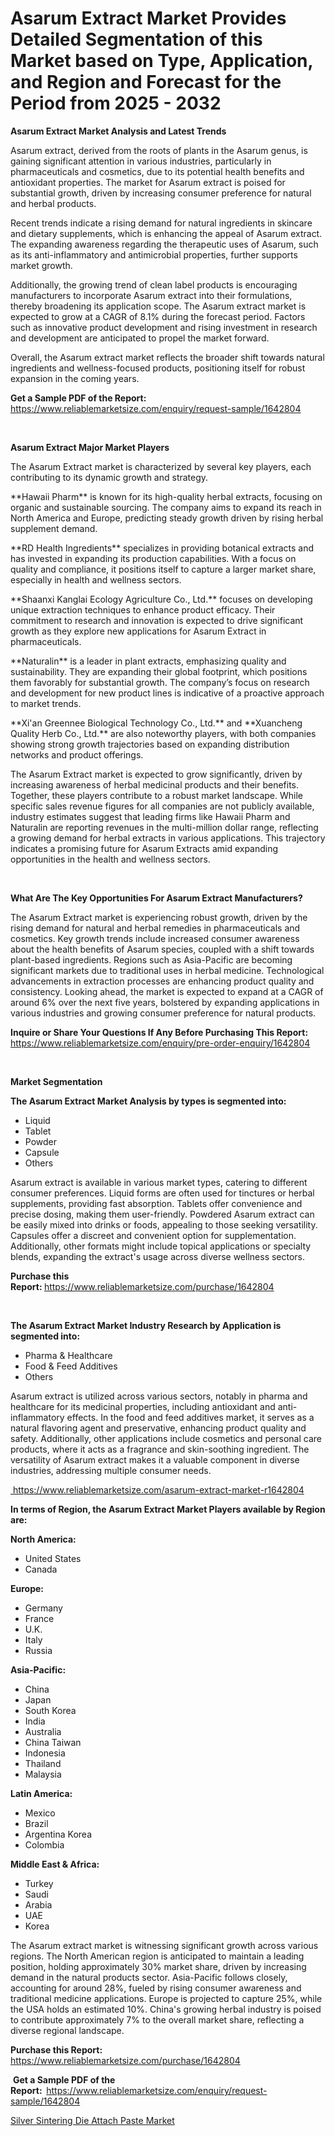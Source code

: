 <p><h1>Asarum Extract Market Provides Detailed Segmentation of this Market based on Type, Application, and Region and Forecast for the Period from 2025 - 2032</h1></p><p><strong>Asarum Extract Market Analysis and Latest Trends</strong></p>
<p><p>Asarum extract, derived from the roots of plants in the Asarum genus, is gaining significant attention in various industries, particularly in pharmaceuticals and cosmetics, due to its potential health benefits and antioxidant properties. The market for Asarum extract is poised for substantial growth, driven by increasing consumer preference for natural and herbal products. </p><p>Recent trends indicate a rising demand for natural ingredients in skincare and dietary supplements, which is enhancing the appeal of Asarum extract. The expanding awareness regarding the therapeutic uses of Asarum, such as its anti-inflammatory and antimicrobial properties, further supports market growth. </p><p>Additionally, the growing trend of clean label products is encouraging manufacturers to incorporate Asarum extract into their formulations, thereby broadening its application scope. The Asarum extract market is expected to grow at a CAGR of 8.1% during the forecast period. Factors such as innovative product development and rising investment in research and development are anticipated to propel the market forward. </p><p>Overall, the Asarum extract market reflects the broader shift towards natural ingredients and wellness-focused products, positioning itself for robust expansion in the coming years.</p></p>
<p><strong>Get a Sample PDF of the Report:&nbsp;</strong> <a href="https://www.reliablemarketsize.com/enquiry/request-sample/1642804?utm_campaign=1131&utm_medium=2&utm_source=Github&utm_content=ia&utm_term=12012025&utm_id=asarum-extract">https://www.reliablemarketsize.com/enquiry/request-sample/1642804</a></p>
<p>&nbsp;</p>
<p><strong>Asarum Extract Major Market Players</strong></p>
<p><p>The Asarum Extract market is characterized by several key players, each contributing to its dynamic growth and strategy. </p><p>**Hawaii Pharm** is known for its high-quality herbal extracts, focusing on organic and sustainable sourcing. The company aims to expand its reach in North America and Europe, predicting steady growth driven by rising herbal supplement demand.</p><p>**RD Health Ingredients** specializes in providing botanical extracts and has invested in expanding its production capabilities. With a focus on quality and compliance, it positions itself to capture a larger market share, especially in health and wellness sectors.</p><p>**Shaanxi Kanglai Ecology Agriculture Co., Ltd.** focuses on developing unique extraction techniques to enhance product efficacy. Their commitment to research and innovation is expected to drive significant growth as they explore new applications for Asarum Extract in pharmaceuticals.</p><p>**Naturalin** is a leader in plant extracts, emphasizing quality and sustainability. They are expanding their global footprint, which positions them favorably for substantial growth. The company’s focus on research and development for new product lines is indicative of a proactive approach to market trends.</p><p>**Xi'an Greennee Biological Technology Co., Ltd.** and **Xuancheng Quality Herb Co., Ltd.** are also noteworthy players, with both companies showing strong growth trajectories based on expanding distribution networks and product offerings.</p><p>The Asarum Extract market is expected to grow significantly, driven by increasing awareness of herbal medicinal products and their benefits. Together, these players contribute to a robust market landscape. While specific sales revenue figures for all companies are not publicly available, industry estimates suggest that leading firms like Hawaii Pharm and Naturalin are reporting revenues in the multi-million dollar range, reflecting a growing demand for herbal extracts in various applications. This trajectory indicates a promising future for Asarum Extracts amid expanding opportunities in the health and wellness sectors.</p></p>
<p>&nbsp;</p>
<p><strong>What Are The Key Opportunities For Asarum Extract Manufacturers?</strong></p>
<p><p>The Asarum Extract market is experiencing robust growth, driven by the rising demand for natural and herbal remedies in pharmaceuticals and cosmetics. Key growth trends include increased consumer awareness about the health benefits of Asarum species, coupled with a shift towards plant-based ingredients. Regions such as Asia-Pacific are becoming significant markets due to traditional uses in herbal medicine. Technological advancements in extraction processes are enhancing product quality and consistency. Looking ahead, the market is expected to expand at a CAGR of around 6% over the next five years, bolstered by expanding applications in various industries and growing consumer preference for natural products.</p></p>
<p><strong>Inquire or Share Your Questions If Any Before Purchasing This Report:</strong> <a href="https://www.reliablemarketsize.com/enquiry/pre-order-enquiry/1642804?utm_campaign=1131&utm_medium=2&utm_source=Github&utm_content=ia&utm_term=12012025&utm_id=asarum-extract">https://www.reliablemarketsize.com/enquiry/pre-order-enquiry/1642804</a></p>
<p>&nbsp;</p>
<p><strong>Market Segmentation</strong></p>
<p><strong>The Asarum Extract Market Analysis by types is segmented into:</strong></p>
<p><ul><li>Liquid</li><li>Tablet</li><li>Powder</li><li>Capsule</li><li>Others</li></ul></p>
<p><p>Asarum extract is available in various market types, catering to different consumer preferences. Liquid forms are often used for tinctures or herbal supplements, providing fast absorption. Tablets offer convenience and precise dosing, making them user-friendly. Powdered Asarum extract can be easily mixed into drinks or foods, appealing to those seeking versatility. Capsules offer a discreet and convenient option for supplementation. Additionally, other formats might include topical applications or specialty blends, expanding the extract's usage across diverse wellness sectors.</p></p>
<p><strong>Purchase this Report:&nbsp;</strong><a href="https://www.reliablemarketsize.com/purchase/1642804?utm_campaign=1131&utm_medium=2&utm_source=Github&utm_content=ia&utm_term=12012025&utm_id=asarum-extract">https://www.reliablemarketsize.com/purchase/1642804</a></p>
<p>&nbsp;</p>
<p><strong>The Asarum Extract Market Industry Research by Application is segmented into:</strong></p>
<p><ul><li>Pharma & Healthcare</li><li>Food & Feed Additives</li><li>Others</li></ul></p>
<p><p>Asarum extract is utilized across various sectors, notably in pharma and healthcare for its medicinal properties, including antioxidant and anti-inflammatory effects. In the food and feed additives market, it serves as a natural flavoring agent and preservative, enhancing product quality and safety. Additionally, other applications include cosmetics and personal care products, where it acts as a fragrance and skin-soothing ingredient. The versatility of Asarum extract makes it a valuable component in diverse industries, addressing multiple consumer needs.</p></p>
<p><a href="https://www.reliablemarketsize.com/asarum-extract-market-r1642804?utm_campaign=1131&utm_medium=2&utm_source=Github&utm_content=ia&utm_term=12012025&utm_id=asarum-extract">&nbsp;https://www.reliablemarketsize.com/asarum-extract-market-r1642804</a></p>
<p><strong>In terms of Region, the Asarum Extract Market Players available by Region are:</strong></p>
<p>
    <p> <strong> North America: </strong>
        <ul>
            <li>United States</li>
            <li>Canada</li>
        </ul>
        </p> 
    <p> <strong> Europe: </strong>
        <ul>
            <li>Germany</li>
            <li>France</li>
            <li>U.K.</li>
            <li>Italy</li>
            <li>Russia</li>
        </ul>
        </p> 
    <p> <strong> Asia-Pacific: </strong>
        <ul>
            <li>China</li>
            <li>Japan</li>
            <li>South Korea</li>
            <li>India</li>
            <li>Australia</li>
            <li>China Taiwan</li>
            <li>Indonesia</li>
            <li>Thailand</li>
            <li>Malaysia</li>
        </ul>
        </p> 
    <p> <strong> Latin America: </strong>
        <ul>
            <li>Mexico</li>
            <li>Brazil</li>
            <li>Argentina Korea</li>
            <li>Colombia</li>
        </ul>
        </p> 
    <p> <strong> Middle East & Africa: </strong>
        <ul>
            <li>Turkey</li>
            <li>Saudi</li>
            <li>Arabia</li>
            <li>UAE</li>
            <li>Korea</li>
        </ul>
    </p>
    </p>
<p><p>The Asarum extract market is witnessing significant growth across various regions. The North American region is anticipated to maintain a leading position, holding approximately 30% market share, driven by increasing demand in the natural products sector. Asia-Pacific follows closely, accounting for around 28%, fueled by rising consumer awareness and traditional medicine applications. Europe is projected to capture 25%, while the USA holds an estimated 10%. China's growing herbal industry is poised to contribute approximately 7% to the overall market share, reflecting a diverse regional landscape.</p></p>
<p><strong>Purchase this Report: </strong><a href="https://www.reliablemarketsize.com/purchase/1642804?utm_campaign=1131&utm_medium=2&utm_source=Github&utm_content=ia&utm_term=12012025&utm_id=asarum-extract">https://www.reliablemarketsize.com/purchase/1642804</a></p>
<p>&nbsp;<strong>Get a Sample PDF of the Report:&nbsp;&nbsp;</strong><a href="https://www.reliablemarketsize.com/enquiry/request-sample/1642804?utm_campaign=1131&utm_medium=2&utm_source=Github&utm_content=ia&utm_term=12012025&utm_id=asarum-extract">https://www.reliablemarketsize.com/enquiry/request-sample/1642804</a></p>
<p><strong></strong></p>
<p><p><a href="https://github.com/CliffMedina6/Market-Research-Report-List-7/blob/main/silver-sintering-die-attach-paste-market.md?utm_campaign=1131&utm_medium=2&utm_source=Github&utm_content=ia&utm_term=12012025&utm_id=asarum-extract">Silver Sintering Die Attach Paste Market</a></p></p>